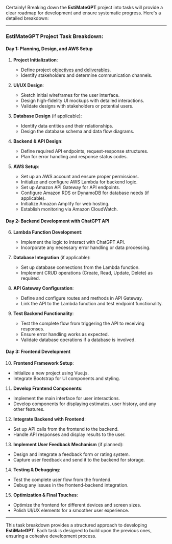 Certainly! Breaking down the **EstiMateGPT** project into tasks will provide a clear roadmap for development and ensure systematic progress. Here's a detailed breakdown:

---

### **EstiMateGPT** Project Task Breakdown:

#### **Day 1: Planning, Design, and AWS Setup**

1. **Project Initialization**:
   - Define project [objectives and deliverables](objectives-and-deliverables.md).
   - Identify stakeholders and determine communication channels.

2. **UI/UX Design**:
   - Sketch initial wireframes for the user interface.
   - Design high-fidelity UI mockups with detailed interactions.
   - Validate designs with stakeholders or potential users.

3. **Database Design** (if applicable):
   - Identify data entities and their relationships.
   - Design the database schema and data flow diagrams.

4. **Backend & API Design**:
   - Define required API endpoints, request-response structures.
   - Plan for error handling and response status codes.

5. **AWS Setup**:
   - Set up an AWS account and ensure proper permissions.
   - Initialize and configure AWS Lambda for backend logic.
   - Set up Amazon API Gateway for API endpoints.
   - Configure Amazon RDS or DynamoDB for database needs (if applicable).
   - Initialize Amazon Amplify for web hosting.
   - Establish monitoring via Amazon CloudWatch.

#### **Day 2: Backend Development with ChatGPT API**

6. **Lambda Function Development**:
   - Implement the logic to interact with ChatGPT API.
   - Incorporate any necessary error handling or data processing.

7. **Database Integration** (if applicable):
   - Set up database connections from the Lambda function.
   - Implement CRUD operations (Create, Read, Update, Delete) as required.

8. **API Gateway Configuration**:
   - Define and configure routes and methods in API Gateway.
   - Link the API to the Lambda function and test endpoint functionality.

9. **Test Backend Functionality**:
   - Test the complete flow from triggering the API to receiving responses.
   - Ensure error handling works as expected.
   - Validate database operations if a database is involved.

#### **Day 3: Frontend Development**

10. **Frontend Framework Setup**:
   - Initialize a new project using Vue.js.
   - Integrate Bootstrap for UI components and styling.

11. **Develop Frontend Components**:
   - Implement the main interface for user interactions.
   - Develop components for displaying estimates, user history, and any other features.

12. **Integrate Backend with Frontend**:
   - Set up API calls from the frontend to the backend.
   - Handle API responses and display results to the user.

13. **Implement User Feedback Mechanism** (if planned):
   - Design and integrate a feedback form or rating system.
   - Capture user feedback and send it to the backend for storage.

14. **Testing & Debugging**:
   - Test the complete user flow from the frontend.
   - Debug any issues in the frontend-backend integration.

15. **Optimization & Final Touches**:
   - Optimize the frontend for different devices and screen sizes.
   - Polish UI/UX elements for a smoother user experience.

---

This task breakdown provides a structured approach to developing **EstiMateGPT**. Each task is designed to build upon the previous ones, ensuring a cohesive development process.
